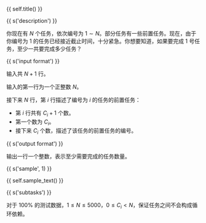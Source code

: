 {{ self.title() }}

{{ s('description') }}

你现在有 $N$ 个任务，依次编号为 $1 \sim N$。部分任务有一些前置任务。现在，由于你编号为 $1$ 的任务已经接近截止时间，十分紧急。你想要知道，如果要完成 $1$ 号任务，至少一共要完成多少任务？

{{ s('input format') }}

输入共 $N+1$ 行。

输入的第一行为一个正整数 $N$。

接下来 $N$ 行，第 $i$ 行描述了编号为 $i$ 的任务的前置任务：

- 第 $i$ 行共有 $C_i+1$ 个数。
- 第一个数为 $C_i$。
- 接下来 $C_i$ 个数，描述了该任务的前置任务的编号。

{{ s('output format') }}

输出一行一个整数，表示至少需要完成的任务数量。

{{ s('sample', 1) }}

{{ self.sample_text() }}

{{ s('subtasks') }}

对于 $100\%$ 的测试数据，$1 \le N \le 5000$，$0 \le C_i < N$，保证任务之间不会构成循环依赖。
